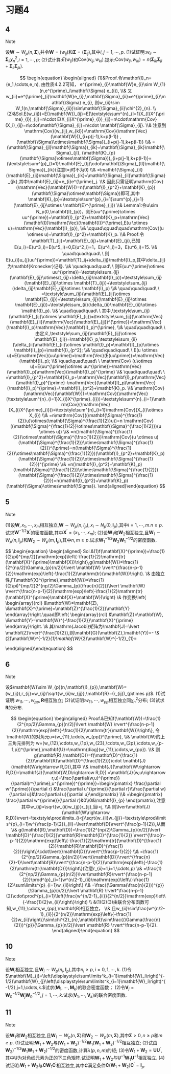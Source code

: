 # 习题4
## 4
>[!note] 
>设$\textbf{W}\sim W_p(n,\mathbf{\Sigma})$,并令$\textbf{W}=(w_{ij})$和$\mathbf{\Sigma}=(\mathbf{\Sigma}_{ij})$,其中$i,j=1,\cdots,p$.
>(1)试证明:$w_{ii}\sim \mathbf{\Sigma}_{ii}\chi^{2}_{n}$,$i=1,\cdots,p$;
>(2)试计算:$E(w_{ij})$和$\mathrm{Cov}(w_{ij},w_{kl})$.提示:$\mathrm{Cov}(w_{ij},w_{kl})=n(\mathbf{\Sigma}_{ik}\mathbf{\Sigma}_{jl}+\mathbf{\Sigma}_{il}\mathbf{\Sigma}_{jk})$.

$$
\begin{equation} \begin{aligned}
(1)&Proof.令\mathbf{I}_n=(e_1,\cdots,e_n),
由性质4.2.2可知，
e^{\prime}_{i}\mathbf{W}e_{i}\sim W_{1}(n,e^{\prime}_i\mathbf{\Sigma} e_{i}),
\\&
又w_{ii}=e^{\prime}_{i}\mathbf{W}e_{i},\mathbf{\Sigma}_{ii}=e^{\prime}_{i}\mathbf{\Sigma} e_{i},
则w_{ii}\sim W_1(n,\mathbf{\Sigma}_{ii})\sim\mathbf{\Sigma}_{ii}\chi^{2}_{n}.
\\
(2)&Sol.E(w_{ij})=E(\mathbf{W})_{ij}=E(\textstyle\sum^{n}_{l=1}X_{l}X^{\prime}_{l})_{ij}=n\cdot E(X_{i}X^{\prime}_{i})_{ij}=n\cdot\mathrm{Cov}(X_i)_{ij}=n\cdot\mathbf{\Sigma}_{ij}=n\cdot \mathbf{\Sigma}_{ij}.
\\&
注意到\mathrm{Cov}(w_{ij},w_{kl})=\mathrm{Cov}(\mathrm{Vec}(\mathbf{W}))_{i+p(j-1),k+p(l-1)} ,(\mathbf{\Sigma}\otimes\mathbf{\Sigma})_{i+p(j-1),k+p(l-1)}
\\&
=(\mathbf{\Sigma}_{jl}\mathbf{\Sigma})_{ik}=\mathbf{\Sigma}_{ik}\mathbf{\Sigma}_{jl},
(\mathbf{K}_{p}(\mathbf{\Sigma}\otimes\mathbf{\Sigma}))_{i+p(j-1),k+p(l-1)}=(\textstyle\sum^{p}_{t=1}\mathbf{E}_{tj}\cdot\mathbf{\Sigma}_{tl}\mathbf{\Sigma})_{ik}(注意t=j时不为0)
\\&
=\mathbf{\Sigma}_{il}(\mathbf{E}_{ij}\mathbf{\Sigma})_{ik}=\mathbf{\Sigma}_{il}\mathbf{\Sigma}_{jk},其中\mathbf{E}_{ij}=e_{i}e^{\prime}_j.
\\&
因此只需证明\mathrm{Cov}(\mathrm{Vec}(\mathbf{W}))=n(\mathbf{I}_{p^2}+\mathbf{K}_{p})(\mathbf{\Sigma}\otimes\mathbf{\Sigma})即可,其中\mathbf{K}_{p}=\textstyle\sum^{p}_{i=1}\sum^{p}_{j=1}(\mathbf{E}_{ij}\otimes \mathbf{E}^{\prime}_{ij})
\\&
Lemma1:令u\sim N_p(0,\mathbf{I}_{p})，则E(uu^{\prime}\otimes uu^{\prime})=\mathbf{I}_{p^2}+\mathbf{K}_p+\mathrm{Vec}(\mathbf{I})\mathrm{Vec}(\mathbf{I})^{\prime},E(u \otimes u)=\mathrm{Vec}(\mathbf{I}_{p}),
\\&
\qquad\qquad\quad\mathrm{Cov}(u \otimes u)=\mathbf{I}_{p^2}+\mathbf{K}_p.
\\&
Proof:令\mathbf{T}_{ij}=\mathbf{E}_{ij}+\mathbf{E}_{ji},已知E(u_i)=E(u^3_i)=E(u^5_i)=0,E(u^2_i)=1，E(u^4_i)=3，E(u^6_i)=15.
\\&
\quad\quad\quad\ \ 则E(u_{i}u_{j}uu^{\prime})=\mathbf{T}_ij+\delta_{ij}\mathbf{I}_p,其中\delta_{ij}为\mathbf{Kronecker}记号.
\\&
\quad\quad\quad\ \ 则E(uu^{\prime}\otimes uu^{\prime})=\textstyle\sum_{ij}(\mathbf{E}_{ij}\otimes(t_{ij}+\delta_{ij}\mathbf{I}_p))=\textstyle\sum_{ij}(\mathbf{E}_{ij}\otimes \mathbf{T}_{ij})+\textstyle\sum_{ij}(\delta_{ij}\mathbf{E}_{ij}\otimes \mathbf{I}_p)
\\&
\quad\quad\quad\ \ =\textstyle\sum_{ij}(\mathbf{E}_{ij}\otimes \mathbf{E}_{ij})+\textstyle\sum_{ij}(\mathbf{E}_{ij}\otimes \mathbf{E}_{ji})+\textstyle\sum_{ii}(\delta_{ii}\mathbf{E}_{ii}\otimes \mathbf{I}_p).
\\&
\quad\quad\quad\ \ 其中,\textstyle\sum_{ij}(\mathbf{E}_{ij}\otimes \mathbf{E}_{ij})=\textstyle\sum_{ij}(\mathrm{Vec}(\mathbf{E}_{ii})\mathrm{Vec}(\mathbf{E}_{jj})^{\prime})=\mathrm{Vec}(\mathbf{I}_p)\mathrm{Vec}(\mathbf{I}_p)^{\prime},
\\&
\quad\quad\quad\ \ 由定义,\textstyle\sum_{ij}(\mathbf{E}_{ij}\otimes \mathbf{E}_{ji})=\mathbf{K}_p,\textstyle\sum_{ii}(\delta_{ii}\mathbf{E}_{ii}\otimes \mathbf{I}_p)=\mathbf{I}_{p}\otimes \mathbf{I}_{p}=\mathbf{I}_{p^2};
\\&
\quad\quad\quad\ \ E(u \otimes u)=E(\mathrm{Vec}(uu\prime))=\mathrm{Vec}(E(uu\prime))=\mathrm{Vec}(\mathbf{I}_p);
\\&
\quad\quad\quad\ \ \mathrm{Cov} (u\otimes u)=E(uu^{\prime}\otimes uu^{\prime})-\mathrm{Vec}(\mathbf{I}_p)\mathrm{Vec}(\mathbf{I}_p)^{\prime}
\\&
\quad\quad\quad\ \ =\mathbf{I}_{p^2}+\mathbf{K}_p+\mathrm{Vec}(\mathbf{I}_p)\mathrm{Vec}(\mathbf{I}_p)^{\prime}-\mathrm{Vec}(\mathbf{I}_p)\mathrm{Vec}(\mathbf{I}_p)^{\prime}=\mathbf{I}_{p^2}+\mathbf{K}_p.
\\&
\mathrm{Cov}(\mathrm{Vec}(\mathbf{W}))=\mathrm{Cov}(\mathrm{Vec}(\textstyle\sum^{n}_{i=1}X_{i}X^{\prime}_{i}))=\textstyle\sum^{n}_{i=1}\mathrm{Cov}(\mathrm{Vec}(X_{i}X^{\prime}_{i}))=\textstyle\sum^{n}_{i=1}\mathrm{Cov}(X_{i}\otimes X_{i})
\\&
=n\mathrm{Cov}((\mathbf{\Sigma}^{\frac{1}{2}}u)\otimes(\mathbf{\Sigma}^{\frac{1}{2}}u))=n \mathrm{Cov}((\mathbf{\Sigma}^{\frac{1}{2}}\otimes\mathbf{\Sigma}^{\frac{1}{2}})(u \otimes u))
\\&
=n(\mathbf{\Sigma}^{\frac{1}{2}}\otimes\mathbf{\Sigma}^{\frac{1}{2}})\mathrm{Cov}(u \otimes u)(\mathbf{\Sigma}^{\frac{1}{2}}\otimes\mathbf{\Sigma}^{\frac{1}{2}})^{\prime}=n(\mathbf{\Sigma}^{\frac{1}{2}}\otimes\mathbf{\Sigma}^{\frac{1}{2}})(\mathbf{I}_{p^2}+\mathbf{K}_p)(\mathbf{\Sigma}^{\frac{1}{2}}\otimes\mathbf{\Sigma}^{\frac{1}{2}})^{\prime}
\\&
=n(\mathbf{I}_{p^2}+\mathbf{K}_p)(\mathbf{\Sigma}^{\frac{1}{2}}\otimes\mathbf{\Sigma}^{\frac{1}{2}})(\mathbf{\Sigma}^{\frac{1}{2}}\otimes\mathbf{\Sigma}^{\frac{1}{2}})=n(\mathbf{I}_{p^2}+\mathbf{K}_p)(\mathbf{\Sigma}\otimes\mathbf{\Sigma}).
\end{aligned}\end{equation}
$$

## 5
>[!note]
>(1)设$\mathbf{W},x_1,\cdots,x_m$相互独立,$\mathbf{W}\sim W_p(n,I_p),x_{i}\sim N_p(0,\mathbf{I}_{p})$,其中$i=1,\cdots,m.n\geqslant p$.试求$\mathbf{W}^{-1/2}\mathbf{X}^{\prime}$的密度函数,其中$\mathbf{X}^{\prime}=(x_1,\cdots,x_m)$;
>(2)设$\mathbf{W}_{1}$和$\mathbf{W}_{2}$相互独立,且$\mathbf{W}_{1}\sim W_p(n,\mathbf{I}_p)$和$\mathbf{W}_{2}\sim W_p(m,\mathbf{I}_p)$,其中$n,m\geqslant p$.试求$\mathbf{W}^{-1/2}_{1}\mathbf{W}_{2}\mathbf{W}^{-1/2}_{1}$的密度函数.

$$
\begin{equation} \begin{aligned}
Sol.&(1)f(\mathbf{X}^{\prime})=\frac{1}{(2\pi)^{mp/2}}\mathrm{exp}\left\{-\frac{1}{2}\mathrm{tr}(\mathbf{X}^{\prime}\mathbf{X})\right\},g(\mathbf{W})=\frac{1}{2^{np/2}\Gamma_{p}(n/2)}\lvert \mathbf{W} \rvert^{\frac{n-p-1}{2}}\mathrm{exp}\left\{-\frac{1}{2}\mathrm{tr}(\mathbf{W})\right\}.
\\&
由独立性,F(\mathbf{X}^{\prime},\mathbf{W})=\frac{1}{(2\pi)^{mp/2}2^{np/2}\Gamma_{p}(\frac{n}{2})}\lvert \mathbf{W} \rvert^{\frac{n-p-1}{2}}\mathrm{exp}\left\{-\frac{1}{2}\mathrm{tr}(\mathbf{X}^{\prime}\mathbf{X}+\mathbf{W})\right\}
\\&
作变换\left\{ \begin{array}{rcl} &\mathbf{W}=\mathbf{Z}, \\&\mathbf{X}^{\prime}=\mathbf{Z}^{\frac{1}{2}}\mathbf{Y} \end{array}\right.\quad即\left\{ \begin{array}{rcl} &\mathbf{Z}=\mathbf{W}, \\&\mathbf{Y}=\mathbf{W}^{-\frac{1}{2}}\mathbf{X}^{\prime} \end{array}\right.
\\&
其\mathrm{Jacobi}矩阵为\mathbf{J}=\lvert \mathbf{Z}\rvert^{\frac{1}{2}},则\mathbf{G}(\mathbf{Z},\mathbf{Y})=-
\\&(2)\mathbf{W}^{-1/2}_{1}\mathbf{W}_{2}\mathbf{W}^{-1/2}_{1}=

\end{aligned}\end{equation}
$$

## 6
>[!note] 
>设$\mathbf{W}\sim W_{p}(n,\mathbf{I}_{p}),\mathbf{W}=(w_{ij}),r_{ij}=w_{ij}/\sqrt{w_{ii}w_{jj}},\mathbf{R}=(r_{ij})_{p\times p}$.
>(1)试证明:$w_{11},\cdots,w_{pp},\mathbf{R}$相互独立;
>(2)试证明:$w_{11},\cdots,w_{pp}$相互独立同$\chi^{2}_{n}$分布;
>(3)试求$\mathbf{R}$的分布.

$$
\begin{equation} \begin{aligned}
Proof.&已知f(\mathbf{W})=\frac{1}{2^{np/2}\Gamma_{p}(n/2)}\lvert \mathbf{W} \rvert^{\frac{n-p-1}{2}}\mathrm{exp}\left\{-\frac{1}{2}\mathrm{tr}(\mathbf{W})\right\},
令\mathbf{W}的对角元u=(w_{11},\cdots,w_{pp})^{\prime},
\\&
\mathbf{W}的上三角元排列为
w=(w_{12},\cdots,w_{1p},w_{23},\cdots,w_{2p},\cdots,w_{p-1,p})^{\prime},\mathbf{U}=\mathrm{diag}(w_{11},\cdots,w_{pp}).
\\&
则g(\mathbf{R},\mathbf{D})=f(\mathbf{D}^{\frac{1}{2}}\mathbf{R}\mathbf{D}^{\frac{1}{2}})\cdot \mathbf{J}(\mathbf{W\rightarrow R,D}),其中
\\&
\mathbf{J}(\mathbf{W\rightarrow R,D})=\mathbf{J}(\mathbf{W,D\rightarrow R,D})
=\mathbf{J}(w,u\rightarrow r,u)=\frac{\partial(w,u)^{\prime}}{\partial(r^{\prime},u^{\prime})^{\prime}}=\begin{pmatrix} \frac{\partial w^{\prime}}{\partial r} &\frac{\partial u^{\prime}}{\partial r}\\\frac{\partial w}{\partial u}&\frac{\partial u}{\partial u}\end{pmatrix}
\\&
=\begin{pmatrix} \frac{\partial w^{\prime}}{\partial r}&0\\0&\mathbf{I}_{p} \end{pmatrix},注意其中w_{ij}=\sqrt{w_{ii}w_{jj}}r_{ij},当i<j,
\\&
则\lvert\mathbf{J}(\mathbf{W\rightarrow R,D})\rvert=\textstyle\prod\limits_{i<j}\sqrt{w_{ii}w_{jj}}=\textstyle\prod\limits^{p}_{i=1}w^{\frac{p-1}{2}}_{ii}=\lvert\mathbf{D}\rvert^{\frac{p-1}{2}},从而
\\&
g(\mathbf{R},\mathbf{D})=\frac{1}{2^{np/2}\Gamma_{p}(n/2)}\lvert \mathbf{D}^{\frac{1}{2}}\mathbf{R}\mathbf{D}^{\frac{1}{2}} \rvert^{\frac{n-p-1}{2}}\mathrm{exp}\left\{-\frac{1}{2}\mathrm{tr}(\mathbf{D}^{\frac{1}{2}}\mathbf{R}\mathbf{D}^{\frac{1}{2}})\right\}\cdot\lvert{\mathbf{D}}\rvert^{\frac{p-1}{2}}
\\&
=\frac{1}{2^{np/2}\Gamma_{p}(n/2)}\lvert{\mathbf{D}}\rvert^{\frac{n}{2}-1}\lvert\mathbf{R}\rvert^{\frac{n-p-1}{2}}\mathrm{exp}\left\{-\frac{1}{2}\mathrm{tr(\mathbf{D})}\right\}(注意r_{ii}=1,i=1,\cdots,p)
\\&
=\frac{1}{2^{np/2}\Gamma_{p}(n/2)}\lvert\mathbf{R}\rvert^{\frac{n-p-1}{2}}\prod^{p}_{i=1}w^{n/2-1}_{ii}\mathrm{exp}\left\{-\frac{1}{2}\sum\limits^{p}_{i=1}w_{ii}\right\}
\\&
=\frac{(\Gamma(\frac{n}{2}))^{p}}{\Gamma_{p}(n/2)}\lvert \mathbf{R} \rvert^\frac{n-p-1}{2}\cdot\prod^{p}_{i=1}\left(\frac{w^{n/2-1}_{ii}}{2^{n/2}}\mathrm{exp}\left\{-\frac{1}{2}w_{ii}\right\}\right)
\\
&(1)(2)(3)由联合分布函数可知,w_{11},\cdots,w_{pp},\mathbf{R}相互独立，
\\&
且w_{ii}\sim\frac{w^{n/2-1}_{ii}}{2^{n/2}}\mathrm{exp}\left\{-\frac{1}{2}w_{ii}\right\}\sim\chi^{2}_{n},\mathbf{R}\sim\frac{(\Gamma(\frac{n}{2}))^{p}}{\Gamma_{p}(n/2)}\lvert \mathbf{R} \rvert^\frac{n-p-1}{2}.
\end{aligned}\end{equation}
$$

## 10
>[!note] 
>设$\mathbf{W}_i$相互独立,且$\mathbf{W}_{i}\sim W_p(n_{i},\mathbf{I}_{p})$,其中$n_i\geqslant p,i=0,1,\cdots,k.$
>(1)令$\mathbf{M}_{j}=\left(\displaystyle\sum\limits^k_{i=1}\mathbf{W}_i\right)^{-1/2}\mathbf{W}_{j}\left(\displaystyle\sum\limits^k_{i=1}\mathbf{W}_i\right)^{-1/2},j=1,\cdots,k.$试求$(\mathbf{M}_1,\cdots,\mathbf{M}_k)$的联合密度函数；
>(2)令$\mathbf{V}_{j}=\mathbf{W}^{-1/2}_{0}\mathbf{W}_{j}\mathbf{W}^{-1/2}_{0},j=1,\cdots,k.$试求$(\mathbf{V}_{1},\cdots,\mathbf{V}_{k})$的联合密度函数.



## 11
>[!note] 
>设$\mathbf{W}_{1}$和$\mathbf{W}_2$相互独立,且$\mathbf{W}_{1}\sim W_{p}(n,\mathbf{\Sigma})$和$\mathbf{W}_{2}\sim W_{p}(m,\mathbf{\Sigma})$,其中$\mathbf{\Sigma}>0,n\geqslant p$和$m\geqslant p$.
>(1)试证明:$\mathbf{W}_{1}+\mathbf{W}_{2}$与$(\mathbf{W}_{1}+\mathbf{W}_{2})^{-1/2}\mathbf{W}_{1}(\mathbf{W}_{1}+\mathbf{W}_{2})^{-1/2}$相互独立;
>(2)试由$\mathbf{W}_{2})^{-1/2}\mathbf{W}_{1}\mathbf{W}_{1}+\mathbf{W}_{2})^{-1/2}$的密度函数,计算$\lambda(p,n,m)$的矩;
>(3)令$\mathbf{W}_{1}+\mathbf{W}_{2}=\mathbf{U}\mathbf{U}^{\prime}$,其中$\mathbf{U}$为对角线元素为正的下三角矩阵.试证明$\mathbf{W}_{1}+\mathbf{W}_{2}$与$\mathbf{U}^{-1}\mathbf{W}_{1}\mathbf{U}^{-1}$相互独立.
>(4)试证明:$\mathbf{W}_{1}+\mathbf{W}_{2}$与$\mathbf{C}\mathbf{W}_{1}\mathbf{C}^{\prime}$相互独立,其中$\mathbf{C}$满足条件$\mathbf{C}(\mathbf{W}_{1}+\mathbf{W}_{2})\mathbf{C}^{\prime}=\mathbf{I}_{p}$.
